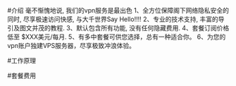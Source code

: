 #介绍
毫不惭愧地说,  我们的vpn服务是最出色
1、全方位保障阁下网络隐私安全的同时, 尽享极速访问快感, 与大千世界Say Hello!!!!
2、专业的技术支持, 丰富的导引及图文并茂的教程.
3、默认包含所有功能, 没有任何隐藏费用.
4、套餐订阅价格低至 $XXX美元/每月.
5、有多中套餐可供您选择，总有一种适合你。
6、为您的vpn账户独建VPS服务器，尽享极致冲浪体验。


#工作原理


#套餐费用
